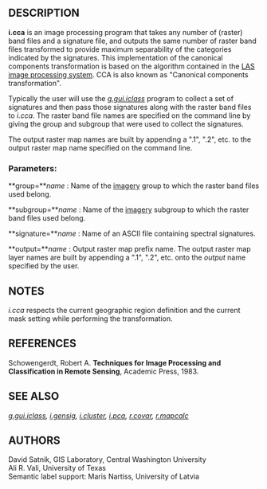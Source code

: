 ## DESCRIPTION

**i.cca** is an image processing program that takes any number of
(raster) band files and a signature file, and outputs the same number of
raster band files transformed to provide maximum separability of the
categories indicated by the signatures. This implementation of the
canonical components transformation is based on the algorithm contained
in the [LAS image processing
system](http://dbwww.essc.psu.edu/lasdoc/user/canal.html). CCA is also
known as \"Canonical components transformation\".

Typically the user will use the *[g.gui.iclass](g.gui.iclass.html)*
program to collect a set of signatures and then pass those signatures
along with the raster band files to *i.cca*. The raster band file names
are specified on the command line by giving the group and subgroup that
were used to collect the signatures.

The output raster map names are built by appending a \".1\", \".2\",
etc. to the output raster map name specified on the command line.

### Parameters:

**group=***name*
:   Name of the [imagery](i.group.html) group to which the raster band
    files used belong.

**subgroup=***name*
:   Name of the [imagery](i.group.html) subgroup to which the raster
    band files used belong.

**signature=***name*
:   Name of an ASCII file containing spectral signatures.

**output=***name*
:   Output raster map prefix name. The output raster map layer names are
    built by appending a \".1\", \".2\", etc. onto the *output* name
    specified by the user.

## NOTES

*i.cca* respects the current geographic region definition and the
current mask setting while performing the transformation.

## REFERENCES

Schowengerdt, Robert A. **Techniques for Image Processing and
Classification in Remote Sensing**, Academic Press, 1983.

## SEE ALSO

*[g.gui.iclass](g.gui.iclass.html), [i.gensig](i.gensig.html),
[i.cluster](i.cluster.html), [i.pca](i.pca.html),
[r.covar](r.covar.html), [r.mapcalc](r.mapcalc.html)*

## AUTHORS

David Satnik, GIS Laboratory, Central Washington University\
Ali R. Vali, University of Texas\
Semantic label support: Maris Nartiss, University of Latvia
